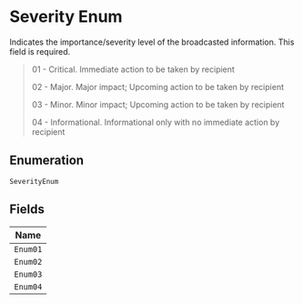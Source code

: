 
# Severity Enum

Indicates the importance/severity level of the broadcasted information. This field is required.

> 01 - Critical. Immediate action to be taken by recipient
> 
> 02 - Major. Major impact; Upcoming action to be taken by recipient
> 
> 03 - Minor. Minor impact; Upcoming action to be taken by recipient
> 
> 04 - Informational. Informational only with no immediate action by recipient

## Enumeration

`SeverityEnum`

## Fields

| Name |
|  --- |
| `Enum01` |
| `Enum02` |
| `Enum03` |
| `Enum04` |

